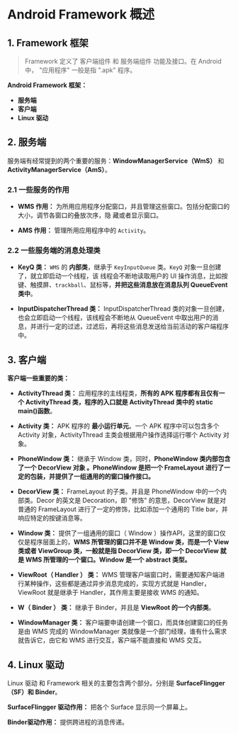 Android Framework 概述
==

## 1. Framework 框架

> Framework 定义了 客户端组件 和 服务端组件 功能及接口。在 Android 中， "应用程序" 一般是指 ".apk" 程序。

**Android Framework 框架：**

- **服务端**
- **客户端**
- **Linux 驱动**

## 2. 服务端

服务端有经常提到的两个重要的服务：**WindowManagerService（WmS）** 和 **ActivityManagerService（AmS）**。


### 2.1 一些服务的作用

- **WMS 作用：** 为所用应用程序分配窗口，并且管理这些窗口。包括分配窗口的大小，调节各窗口的叠放次序，隐
藏或者显示窗口。

- **AMS 作用：** 管理所用应用程序中的 `Activity`。


### 2.2 一些服务端的消息处理类

- **KeyQ 类：** `WMS` 的 **内部类**，继承于 `KeyInputQueue` 类。`KeyQ` 对象一旦创建了，就立即启动一个线程，该
线程会不断地读取用户的 UI 操作消息，比如按键、触摸屏、`trackball`、鼠标等，**并把这些消息放在消息队列
 QueueEvent 类中**。

- **InputDispatcherThread 类：** InputDispatcherThread 类的对象一旦创建，也会立即启动一个线程，该线程会不断地从 QueueEvent
中取出用户的消息，并进行一定的过滤，过滤后，再将这些消息发送给当前活动的客户端程序中。


## 3. 客户端

**客户端一些重要的类：**

- **ActivityThread 类：** 应用程序的主线程类，**所有的 APK 程序都有且仅有一个 ActivityThread 类，程序的入口就是 ActivityThread 类中的 static main()函数**。

- **Activity 类：** APK 程序的 **最小运行单元**。一个 APK 程序中可以包含多个 Activity 对象，ActivityThread 主类会根据用户操作选择运行哪个 Activity 对象。

- **PhoneWindow 类：** 继承于 Window 类，同时，**PhoneWindow 类内部包含了一个 DecorView 对象 。PhoneWindow 是把一个 FrameLayout 进行了一定的包装，并提供了一组通用的的窗口操作接口。**

- **DecorView 类：** FrameLayout 的子类。并且是 PhoneWindow 中的一个内部类。Decor 的英文是 Decoration，即 "修饰" 的意思，DecorView 就是对普通的 FrameLayout 进行了一定的修饰，比如添加一个通用的 Title bar，并响应特定的按键消息等。

- **Window 类：** 提供了一组通用的窗口（ Window ）操作API，这里的窗口仅仅是程序层面上的，**WMS 所管理的窗口并不是 Window 类，而是一个 View 类或者 ViewGroup 类，一般就是指 DecorView 类，即一个 DecorView 就是 WMS 所管理的一个窗口。Window 是一个 abstract 类型。**

- **ViewRoot（ Handler ） 类：** WMS 管理客户端窗口时，需要通知客户端进行某种操作，这些都是通过异步消息完成的，实现方式就是 Handler，ViewRoot 就是继承于 Handler，其作用主要是接收 WMS 的通知。

- **W（ Binder ） 类：** 继承于 Binder，并且是 **ViewRoot 的一个内部类**。

- **WindowManager 类：** 客户端要申请创建一个窗口，而具体创建窗口的任务是由 WMS 完成的 WindowManager 类就像是一个部门经理，谁有什么需求就告诉它，由它和 WMS 进行交互，客户端不能直接和 WMS 交互。


## 4. Linux 驱动

Linux 驱动 和 Framework 相关的主要包含两个部分。分别是 **SurfaceFlingger（SF）和 Binder**。

**SurfaceFlingger 驱动作用：** 把各个 Surface 显示同一个屏幕上。

**Binder驱动作用：** 提供跨进程的消息传递。

